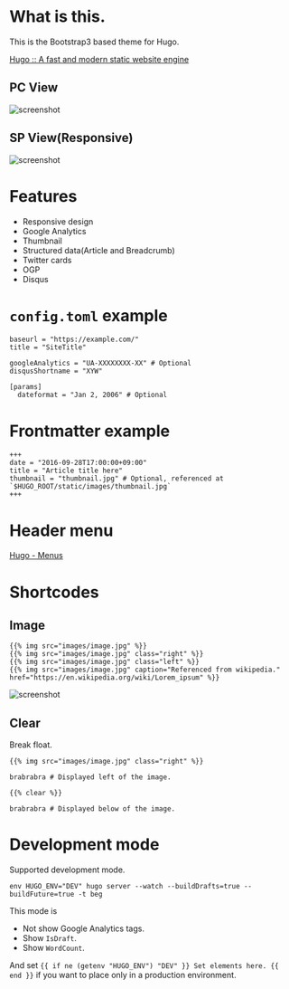 # What is this.

This is the Bootstrap3 based theme for Hugo.

[Hugo :: A fast and modern static website engine](https://gohugo.io/)

## PC View

![screenshot](https://raw.githubusercontent.com/dim0627/hugo_theme_beg/master/images/screenshot.png)

## SP View(Responsive)

![screenshot](https://raw.githubusercontent.com/dim0627/hugo_theme_beg/master/images/responsive.png)

# Features

* Responsive design
* Google Analytics
* Thumbnail
* Structured data(Article and Breadcrumb)
* Twitter cards
* OGP
* Disqus

# `config.toml` example

```
baseurl = "https://example.com/"
title = "SiteTitle"

googleAnalytics = "UA-XXXXXXXX-XX" # Optional
disqusShortname = "XYW"

[params]
  dateformat = "Jan 2, 2006" # Optional
```

# Frontmatter example

```
+++
date = "2016-09-28T17:00:00+09:00"
title = "Article title here"
thumbnail = "thumbnail.jpg" # Optional, referenced at `$HUGO_ROOT/static/images/thumbnail.jpg`
+++
```

# Header menu

[Hugo \- Menus](https://gohugo.io/extras/menus/)

# Shortcodes

## Image

```
{{% img src="images/image.jpg" %}}
{{% img src="images/image.jpg" class="right" %}}
{{% img src="images/image.jpg" class="left" %}}
{{% img src="images/image.jpg" caption="Referenced from wikipedia." href="https://en.wikipedia.org/wiki/Lorem_ipsum" %}}
```

![screenshot](https://raw.githubusercontent.com/dim0627/hugo_theme_beg/master/images/include-images.png)

## Clear

Break float.

```
{{% img src="images/image.jpg" class="right" %}}

brabrabra # Displayed left of the image.

{{% clear %}}

brabrabra # Displayed below of the image.
```

# Development mode

Supported development mode.

```
env HUGO_ENV="DEV" hugo server --watch --buildDrafts=true --buildFuture=true -t beg
```

This mode is

* Not show Google Analytics tags.
* Show `IsDraft`.
* Show `WordCount`.

And set `{{ if ne (getenv "HUGO_ENV") "DEV" }} Set elements here. {{ end }}` if you want to place only in a production environment.

